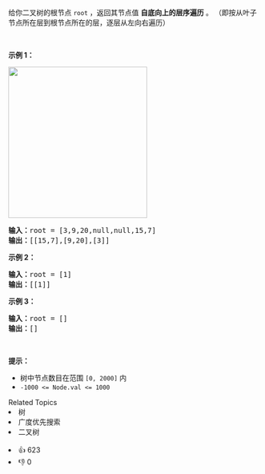 <p>给你二叉树的根节点 <code>root</code> ，返回其节点值 <strong>自底向上的层序遍历</strong> 。 （即按从叶子节点所在层到根节点所在的层，逐层从左向右遍历）</p>

<p>&nbsp;</p>

<p><strong>示例 1：</strong></p> 
<img alt="" src="https://assets.leetcode.com/uploads/2021/02/19/tree1.jpg" style="width: 277px; height: 302px;" /> 
<pre>
<strong>输入：</strong>root = [3,9,20,null,null,15,7]
<strong>输出：</strong>[[15,7],[9,20],[3]]
</pre>

<p><strong>示例 2：</strong></p>

<pre>
<strong>输入：</strong>root = [1]
<strong>输出：</strong>[[1]]
</pre>

<p><strong>示例 3：</strong></p>

<pre>
<strong>输入：</strong>root = []
<strong>输出：</strong>[]
</pre>

<p>&nbsp;</p>

<p><strong>提示：</strong></p>

<ul> 
 <li>树中节点数目在范围 <code>[0, 2000]</code> 内</li> 
 <li><code>-1000 &lt;= Node.val &lt;= 1000</code></li> 
</ul>

<div><div>Related Topics</div><div><li>树</li><li>广度优先搜索</li><li>二叉树</li></div></div><br><div><li>👍 623</li><li>👎 0</li></div>